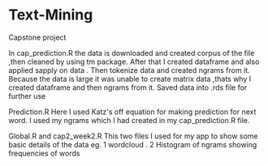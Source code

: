# Text-Mining
Capstone project

In cap_prediction.R the data is downloaded and created corpus of the file ,then cleaned by using tm package.
After that I created dataframe  and also applied sapply on data .
Then tokenize data and created ngrams from it.
Because the data is large it was unable to create matrix data ,thats why I created dataframe and then ngrams from it.
Saved data into .rds file for further use

Prediction.R
Here I used Katz's off equation for making prediction for next word.
I used my ngrams which I had created in my cap_prediction.R file.

Global.R and cap2_week2.R
This two files I used for my app to show some basic details of the data eg. 
1 wordcloud .
2  Histogram of ngrams showing frequencies of words
